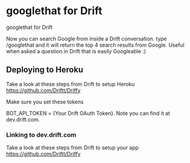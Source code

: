 # googlethat for Drift
googlethat for Drift

Now you can search Google from inside a Drift conversation. type /googlethat <something> and it will return the top 4 search results from Google. Useful when asked a question in Drift that is easily Googleable :)

## Deploying to Heroku

Take a look at these steps from Drift to setup Heroku https://github.com/Driftt/Driffy

Make sure you set these tokens

BOT_API_TOKEN = {Your Drift OAuth Token}. Note you can find it at dev.drift.com.


### Linking to dev.drift.com

Take a look at these steps from Drift to setup your app https://github.com/Driftt/Driffy
